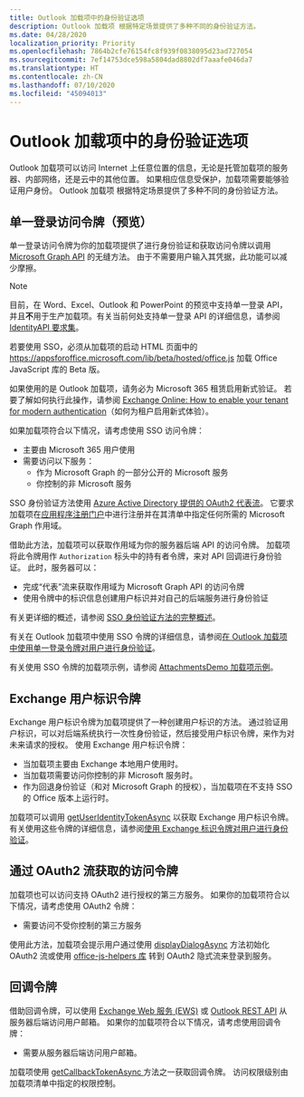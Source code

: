 ```yaml
---
title: Outlook 加载项中的身份验证选项
description: Outlook 加载项 根据特定场景提供了多种不同的身份验证方法。
ms.date: 04/28/2020
localization_priority: Priority
ms.openlocfilehash: 7864b2cfe76154fc8f939f0838095d23ad727054
ms.sourcegitcommit: 7ef14753dce598a5804dad8802df7aaafe046da7
ms.translationtype: HT
ms.contentlocale: zh-CN
ms.lasthandoff: 07/10/2020
ms.locfileid: "45094013"
---
```

# <a name="authentication-options-in-outlook-add-ins"></a>Outlook 加载项中的身份验证选项

Outlook 加载项可以访问 Internet 上任意位置的信息，无论是托管加载项的服务器、内部网络，还是云中的其他位置。 如果相应信息受保护，加载项需要能够验证用户身份。 Outlook 加载项 根据特定场景提供了多种不同的身份验证方法。

## <a name="single-sign-on-access-token-preview"></a>单一登录访问令牌（预览）

单一登录访问令牌为你的加载项提供了进行身份验证和获取访问令牌以调用 [Microsoft Graph API](/graph/overview) 的无缝方法。 由于不需要用户输入其凭据，此功能可以减少摩擦。

> [!NOTE]
> 目前，在 Word、Excel、Outlook 和 PowerPoint 的预览中支持单一登录 API，并且**不**用于生产加载项。有关当前何处支持单一登录 API 的详细信息，请参阅[IdentityAPI 要求集](../reference/requirement-sets/identity-api-requirement-sets.md)。
>
> 若要使用 SSO，必须从加载项的启动 HTML 页面中的 https://appsforoffice.microsoft.com/lib/beta/hosted/office.js 加载 Office JavaScript 库的 Beta 版。
>
> 如果使用的是 Outlook 加载项，请务必为 Microsoft 365 租赁启用新式验证。 若要了解如何执行此操作，请参阅 [Exchange Online: How to enable your tenant for modern authentication](https://social.technet.microsoft.com/wiki/contents/articles/32711.exchange-online-how-to-enable-your-tenant-for-modern-authentication.aspx)（如何为租户启用新式体验）。

如果加载项符合以下情况，请考虑使用 SSO 访问令牌：

- 主要由 Microsoft 365 用户使用
- 需要访问以下服务：
  - 作为 Microsoft Graph 的一部分公开的 Microsoft 服务
  - 你控制的非 Microsoft 服务

SSO 身份验证方法使用 [Azure Active Directory 提供的 OAuth2 代表流](/azure/active-directory/develop/active-directory-v2-protocols-oauth-on-behalf-of)。 它要求加载项在[应用程序注册门户](https://apps.dev.microsoft.com/)中进行注册并在其清单中指定任何所需的 Microsoft Graph 作用域。

借助此方法，加载项可以获取作用域为你的服务器后端 API 的访问令牌。 加载项将此令牌用作 `Authorization` 标头中的持有者令牌，来对 API 回调进行身份验证。 此时，服务器可以：

- 完成“代表”流来获取作用域为 Microsoft Graph API 的访问令牌
- 使用令牌中的标识信息创建用户标识并对自己的后端服务进行身份验证

有关更详细的概述，请参阅 [SSO 身份验证方法的完整概述](../develop/sso-in-office-add-ins.md)。

有关在 Outlook 加载项中使用 SSO 令牌的详细信息，请参阅[在 Outlook 加载项中使用单一登录令牌对用户进行身份验证](authenticate-a-user-with-an-sso-token.md)。

有关使用 SSO 令牌的加载项示例，请参阅 [AttachmentsDemo 加载项示例](https://github.com/OfficeDev/outlook-add-in-attachments-demo)。

## <a name="exchange-user-identity-token"></a>Exchange 用户标识令牌

Exchange 用户标识令牌为加载项提供了一种创建用户标识的方法。 通过验证用户标识，可以对后端系统执行一次性身份验证，然后接受用户标识令牌，来作为对未来请求的授权。 使用 Exchange 用户标识令牌：

- 当加载项主要由 Exchange 本地用户使用时。
- 当加载项需要访问你控制的非 Microsoft 服务时。
- 作为回退身份验证（和对 Microsoft Graph 的授权），当加载项在不支持 SSO 的 Office 版本上运行时。

加载项可以调用 [getUserIdentityTokenAsync](/javascript/api/outlook/office.mailbox#getuseridentitytokenasync-callback--usercontext-) 以获取 Exchange 用户标识令牌。 有关使用这些令牌的详细信息，请参阅[使用 Exchange 标识令牌对用户进行身份验证](authenticate-a-user-with-an-identity-token.md)。

## <a name="access-tokens-obtained-via-oauth2-flows"></a>通过 OAuth2 流获取的访问令牌

加载项也可以访问支持 OAuth2 进行授权的第三方服务。 如果你的加载项符合以下情况，请考虑使用 OAuth2 令牌：

- 需要访问不受你控制的第三方服务

使用此方法，加载项会提示用户通过使用 [displayDialogAsync](/javascript/api/office/office.ui#displaydialogasync-startaddress--options--callback-) 方法初始化 OAuth2 流或使用 [office-js-helpers 库](https://github.com/OfficeDev/office-js-helpers) 转到 OAuth2 隐式流来登录到服务。

## <a name="callback-tokens"></a>回调令牌

借助回调令牌，可以使用 [Exchange Web 服务 (EWS)](/exchange/client-developer/exchange-web-services/explore-the-ews-managed-api-ews-and-web-services-in-exchange) 或 [Outlook REST API](/previous-versions/office/office-365-api/api/version-2.0/use-outlook-rest-api) 从服务器后端访问用户邮箱。 如果你的加载项符合以下情况，请考虑使用回调令牌：

- 需要从服务器后端访问用户邮箱。

加载项使用 [getCallbackTokenAsync ](../reference/objectmodel/preview-requirement-set/office.context.mailbox.md#methods)方法之一获取回调令牌。 访问权限级别由加载项清单中指定的权限控制。
